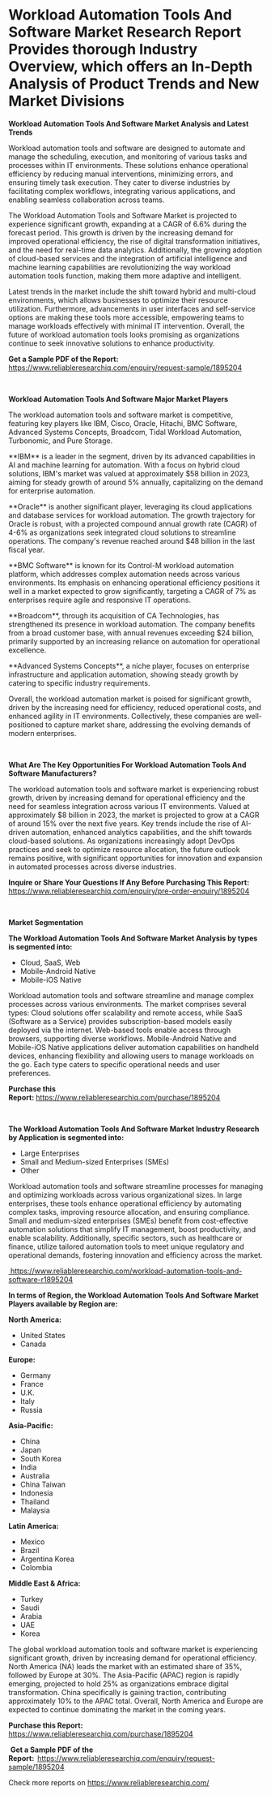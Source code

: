 <p><h1>Workload Automation Tools And Software Market Research Report Provides thorough Industry Overview, which offers an In-Depth Analysis of Product Trends and New Market Divisions</h1></p><p><strong>Workload Automation Tools And Software Market Analysis and Latest Trends</strong></p>
<p><p>Workload automation tools and software are designed to automate and manage the scheduling, execution, and monitoring of various tasks and processes within IT environments. These solutions enhance operational efficiency by reducing manual interventions, minimizing errors, and ensuring timely task execution. They cater to diverse industries by facilitating complex workflows, integrating various applications, and enabling seamless collaboration across teams.</p><p>The Workload Automation Tools and Software Market is projected to experience significant growth, expanding at a CAGR of 6.6% during the forecast period. This growth is driven by the increasing demand for improved operational efficiency, the rise of digital transformation initiatives, and the need for real-time data analytics. Additionally, the growing adoption of cloud-based services and the integration of artificial intelligence and machine learning capabilities are revolutionizing the way workload automation tools function, making them more adaptive and intelligent.</p><p>Latest trends in the market include the shift toward hybrid and multi-cloud environments, which allows businesses to optimize their resource utilization. Furthermore, advancements in user interfaces and self-service options are making these tools more accessible, empowering teams to manage workloads effectively with minimal IT intervention. Overall, the future of workload automation tools looks promising as organizations continue to seek innovative solutions to enhance productivity.</p></p>
<p><strong>Get a Sample PDF of the Report:&nbsp;</strong> <a href="https://www.reliableresearchiq.com/enquiry/request-sample/1895204?utm_campaign=1102&utm_medium=2&utm_source=Github&utm_content=ia&utm_term=14012025&utm_id=workload-automation-tools-and-software">https://www.reliableresearchiq.com/enquiry/request-sample/1895204</a></p>
<p>&nbsp;</p>
<p><strong>Workload Automation Tools And Software Major Market Players</strong></p>
<p><p>The workload automation tools and software market is competitive, featuring key players like IBM, Cisco, Oracle, Hitachi, BMC Software, Advanced Systems Concepts, Broadcom, Tidal Workload Automation, Turbonomic, and Pure Storage. </p><p>**IBM** is a leader in the segment, driven by its advanced capabilities in AI and machine learning for automation. With a focus on hybrid cloud solutions, IBM's market was valued at approximately $58 billion in 2023, aiming for steady growth of around 5% annually, capitalizing on the demand for enterprise automation.</p><p>**Oracle** is another significant player, leveraging its cloud applications and database services for workload automation. The growth trajectory for Oracle is robust, with a projected compound annual growth rate (CAGR) of 4-6% as organizations seek integrated cloud solutions to streamline operations. The company's revenue reached around $48 billion in the last fiscal year.</p><p>**BMC Software** is known for its Control-M workload automation platform, which addresses complex automation needs across various environments. Its emphasis on enhancing operational efficiency positions it well in a market expected to grow significantly, targeting a CAGR of 7% as enterprises require agile and responsive IT operations.</p><p>**Broadcom**, through its acquisition of CA Technologies, has strengthened its presence in workload automation. The company benefits from a broad customer base, with annual revenues exceeding $24 billion, primarily supported by an increasing reliance on automation for operational excellence.</p><p>**Advanced Systems Concepts**, a niche player, focuses on enterprise infrastructure and application automation, showing steady growth by catering to specific industry requirements. </p><p>Overall, the workload automation market is poised for significant growth, driven by the increasing need for efficiency, reduced operational costs, and enhanced agility in IT environments. Collectively, these companies are well-positioned to capture market share, addressing the evolving demands of modern enterprises.</p></p>
<p>&nbsp;</p>
<p><strong>What Are The Key Opportunities For Workload Automation Tools And Software Manufacturers?</strong></p>
<p><p>The workload automation tools and software market is experiencing robust growth, driven by increasing demand for operational efficiency and the need for seamless integration across various IT environments. Valued at approximately $8 billion in 2023, the market is projected to grow at a CAGR of around 15% over the next five years. Key trends include the rise of AI-driven automation, enhanced analytics capabilities, and the shift towards cloud-based solutions. As organizations increasingly adopt DevOps practices and seek to optimize resource allocation, the future outlook remains positive, with significant opportunities for innovation and expansion in automated processes across diverse industries.</p></p>
<p><strong>Inquire or Share Your Questions If Any Before Purchasing This Report:</strong> <a href="https://www.reliableresearchiq.com/enquiry/pre-order-enquiry/1895204?utm_campaign=1102&utm_medium=2&utm_source=Github&utm_content=ia&utm_term=14012025&utm_id=workload-automation-tools-and-software">https://www.reliableresearchiq.com/enquiry/pre-order-enquiry/1895204</a></p>
<p>&nbsp;</p>
<p><strong>Market Segmentation</strong></p>
<p><strong>The Workload Automation Tools And Software Market Analysis by types is segmented into:</strong></p>
<p><ul><li>Cloud, SaaS, Web</li><li>Mobile-Android Native</li><li>Mobile-iOS Native</li></ul></p>
<p><p>Workload automation tools and software streamline and manage complex processes across various environments. The market comprises several types: Cloud solutions offer scalability and remote access, while SaaS (Software as a Service) provides subscription-based models easily deployed via the internet. Web-based tools enable access through browsers, supporting diverse workflows. Mobile-Android Native and Mobile-iOS Native applications deliver automation capabilities on handheld devices, enhancing flexibility and allowing users to manage workloads on the go. Each type caters to specific operational needs and user preferences.</p></p>
<p><strong>Purchase this Report:&nbsp;</strong><a href="https://www.reliableresearchiq.com/purchase/1895204?utm_campaign=1102&utm_medium=2&utm_source=Github&utm_content=ia&utm_term=14012025&utm_id=workload-automation-tools-and-software">https://www.reliableresearchiq.com/purchase/1895204</a></p>
<p>&nbsp;</p>
<p><strong>The Workload Automation Tools And Software Market Industry Research by Application is segmented into:</strong></p>
<p><ul><li>Large Enterprises</li><li>Small and Medium-sized Enterprises (SMEs)</li><li>Other</li></ul></p>
<p><p>Workload automation tools and software streamline processes for managing and optimizing workloads across various organizational sizes. In large enterprises, these tools enhance operational efficiency by automating complex tasks, improving resource allocation, and ensuring compliance. Small and medium-sized enterprises (SMEs) benefit from cost-effective automation solutions that simplify IT management, boost productivity, and enable scalability. Additionally, specific sectors, such as healthcare or finance, utilize tailored automation tools to meet unique regulatory and operational demands, fostering innovation and efficiency across the market.</p></p>
<p><a href="https://www.reliableresearchiq.com/workload-automation-tools-and-software-r1895204?utm_campaign=1102&utm_medium=2&utm_source=Github&utm_content=ia&utm_term=14012025&utm_id=workload-automation-tools-and-software">&nbsp;https://www.reliableresearchiq.com/workload-automation-tools-and-software-r1895204</a></p>
<p><strong>In terms of Region, the Workload Automation Tools And Software Market Players available by Region are:</strong></p>
<p>
    <p> <strong> North America: </strong>
        <ul>
            <li>United States</li>
            <li>Canada</li>
        </ul>
        </p> 
    <p> <strong> Europe: </strong>
        <ul>
            <li>Germany</li>
            <li>France</li>
            <li>U.K.</li>
            <li>Italy</li>
            <li>Russia</li>
        </ul>
        </p> 
    <p> <strong> Asia-Pacific: </strong>
        <ul>
            <li>China</li>
            <li>Japan</li>
            <li>South Korea</li>
            <li>India</li>
            <li>Australia</li>
            <li>China Taiwan</li>
            <li>Indonesia</li>
            <li>Thailand</li>
            <li>Malaysia</li>
        </ul>
        </p> 
    <p> <strong> Latin America: </strong>
        <ul>
            <li>Mexico</li>
            <li>Brazil</li>
            <li>Argentina Korea</li>
            <li>Colombia</li>
        </ul>
        </p> 
    <p> <strong> Middle East & Africa: </strong>
        <ul>
            <li>Turkey</li>
            <li>Saudi</li>
            <li>Arabia</li>
            <li>UAE</li>
            <li>Korea</li>
        </ul>
    </p>
    </p>
<p><p>The global workload automation tools and software market is experiencing significant growth, driven by increasing demand for operational efficiency. North America (NA) leads the market with an estimated share of 35%, followed by Europe at 30%. The Asia-Pacific (APAC) region is rapidly emerging, projected to hold 25% as organizations embrace digital transformation. China specifically is gaining traction, contributing approximately 10% to the APAC total. Overall, North America and Europe are expected to continue dominating the market in the coming years.</p></p>
<p><strong>Purchase this Report: </strong><a href="https://www.reliableresearchiq.com/purchase/1895204?utm_campaign=1102&utm_medium=2&utm_source=Github&utm_content=ia&utm_term=14012025&utm_id=workload-automation-tools-and-software">https://www.reliableresearchiq.com/purchase/1895204</a></p>
<p>&nbsp;<strong>Get a Sample PDF of the Report:&nbsp;&nbsp;</strong><a href="https://www.reliableresearchiq.com/enquiry/request-sample/1895204?utm_campaign=1102&utm_medium=2&utm_source=Github&utm_content=ia&utm_term=14012025&utm_id=workload-automation-tools-and-software">https://www.reliableresearchiq.com/enquiry/request-sample/1895204</a></p>
<p><strong></strong></p>
<p>Check more reports on <a href="https://www.reliableresearchiq.com/?utm_campaign=1102&utm_medium=2&utm_source=Github&utm_content=ia&utm_term=14012025&utm_id=workload-automation-tools-and-software">https://www.reliableresearchiq.com/</a></p>